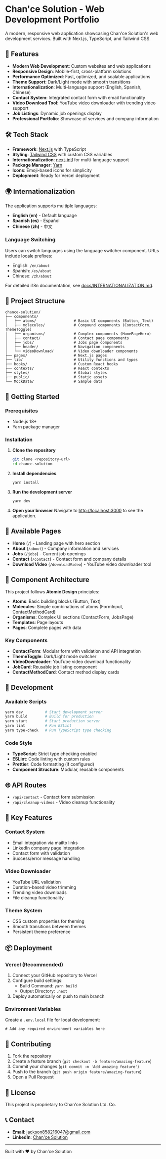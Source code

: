 # Chan'ce Solution - Web Development Portfolio

A modern, responsive web application showcasing Chan'ce Solution's web development services. Built with Next.js, TypeScript, and Tailwind CSS.

## 🚀 Features

- **Modern Web Development**: Custom websites and web applications
- **Responsive Design**: Mobile-first, cross-platform solutions
- **Performance Optimized**: Fast, optimized, and scalable applications
- **Theme Support**: Dark/Light mode with smooth transitions
- **Internationalization**: Multi-language support (English, Spanish, Chinese)
- **Contact System**: Integrated contact form with email functionality
- **Video Download Tool**: YouTube video downloader with trending video support
- **Job Listings**: Dynamic job openings display
- **Professional Portfolio**: Showcase of services and company information

## 🛠️ Tech Stack

- **Framework**: [Next.js](https://nextjs.org/) with TypeScript
- **Styling**: [Tailwind CSS](https://tailwindcss.com/) with custom CSS variables
- **Internationalization**: [next-intl](https://next-intl-docs.vercel.app/) for multi-language support
- **Package Manager**: [Yarn](https://yarnpkg.com/)
- **Icons**: Emoji-based icons for simplicity
- **Deployment**: Ready for Vercel deployment

## 🌍 Internationalization

The application supports multiple languages:

- **English (en)** - Default language
- **Spanish (es)** - Español
- **Chinese (zh)** - 中文

### Language Switching

Users can switch languages using the language switcher component. URLs include locale prefixes:

- English: `/en/about`
- Spanish: `/es/about`
- Chinese: `/zh/about`

For detailed i18n documentation, see [docs/INTERNATIONALIZATION.md](docs/INTERNATIONALIZATION.md).

## 📁 Project Structure

```
chance-solution/
├── components/
│   ├── atoms/                 # Basic UI components (Button, Text)
│   ├── molecules/             # Compound components (ContactForm, ThemeToggle)
│   ├── organisms/             # Complex components (HomePageHero)
│   ├── contact/               # Contact page components
│   ├── jobs/                  # Jobs page components
│   ├── header/                # Navigation components
│   └── videoDownload/         # Video downloader components
├── pages/                     # Next.js pages
├── lib/                       # Utility functions and types
├── hooks/                     # Custom React hooks
├── contexts/                  # React contexts
├── styles/                    # Global styles
├── public/                    # Static assets
└── MockData/                  # Sample data
```

## 🚀 Getting Started

### Prerequisites

- Node.js 18+
- Yarn package manager

### Installation

1. **Clone the repository**

   ```bash
   git clone <repository-url>
   cd chance-solution
   ```

2. **Install dependencies**

   ```bash
   yarn install
   ```

3. **Run the development server**

   ```bash
   yarn dev
   ```

4. **Open your browser**
   Navigate to [http://localhost:3000](http://localhost:3000) to see the application.

## 📱 Available Pages

- **Home** (`/`) - Landing page with hero section
- **About** (`/about`) - Company information and services
- **Jobs** (`/jobs`) - Current job openings
- **Contact** (`/contact`) - Contact form and company details
- **Download Video** (`/downloadVideo`) - YouTube video downloader tool

## 🎨 Component Architecture

This project follows **Atomic Design** principles:

- **Atoms**: Basic building blocks (Button, Text)
- **Molecules**: Simple combinations of atoms (FormInput, ContactMethodCard)
- **Organisms**: Complex UI sections (ContactForm, JobsPage)
- **Templates**: Page layouts
- **Pages**: Complete pages with data

### Key Components

- **ContactForm**: Modular form with validation and API integration
- **ThemeToggle**: Dark/Light mode switcher
- **VideoDownloader**: YouTube video download functionality
- **JobCard**: Reusable job listing component
- **ContactMethodCard**: Contact method display cards

## 🔧 Development

### Available Scripts

```bash
yarn dev          # Start development server
yarn build        # Build for production
yarn start        # Start production server
yarn lint         # Run ESLint
yarn type-check   # Run TypeScript type checking
```

### Code Style

- **TypeScript**: Strict type checking enabled
- **ESLint**: Code linting with custom rules
- **Prettier**: Code formatting (if configured)
- **Component Structure**: Modular, reusable components

## 🌐 API Routes

- `/api/contact` - Contact form submission
- `/api/cleanup-videos` - Video cleanup functionality

## 🎯 Key Features

### Contact System

- Email integration via mailto links
- LinkedIn company page integration
- Contact form with validation
- Success/error message handling

### Video Downloader

- YouTube URL validation
- Duration-based video trimming
- Trending video downloads
- File cleanup functionality

### Theme System

- CSS custom properties for theming
- Smooth transitions between themes
- Persistent theme preference

## 📦 Deployment

### Vercel (Recommended)

1. Connect your GitHub repository to Vercel
2. Configure build settings:
   - Build Command: `yarn build`
   - Output Directory: `.next`
3. Deploy automatically on push to main branch

### Environment Variables

Create a `.env.local` file for local development:

```env
# Add any required environment variables here
```

## 🤝 Contributing

1. Fork the repository
2. Create a feature branch (`git checkout -b feature/amazing-feature`)
3. Commit your changes (`git commit -m 'Add amazing feature'`)
4. Push to the branch (`git push origin feature/amazing-feature`)
5. Open a Pull Request

## 📄 License

This project is proprietary to Chan'ce Solution Ltd. Co.

## 📞 Contact

- **Email**: jackson858216047@gmail.com
- **LinkedIn**: [Chan'ce Solution](https://www.linkedin.com/company/chan-ce-solution-ltd-co/)

---

Built with ❤️ by Chan'ce Solution
